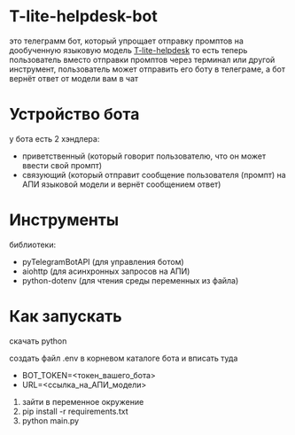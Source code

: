 # T-lite-helpdesk-bot
это телеграмм бот, который упрощает отправку промптов на дообученную языковую модель [T-lite-helpdesk](https://github.com/BeaverNotACat/T-lite-helpdesk)
то есть теперь пользователь вместо отправки промптов через терминал или другой инструмент, пользователь может отправить его боту в телеграме, а бот вернёт ответ от модели вам в чат

# Устройство бота
у бота есть 2 хэндлера:
- приветственный (который говорит пользователю, что он может ввести свой промпт)
- связующий (который отправит сообщение пользователя (промпт) на АПИ языковой модели и вернёт сообщением ответ)

# Инструменты
библиотеки: 
- pyTelegramBotAPI (для управления ботом)
- aiohttp (для асинхронных запросов на АПИ)
- python-dotenv (для чтения среды переменных из файла)

# Как запускать
скачать python

создать файл .env в корневом каталоге бота
и вписать туда
- BOT_TOKEN=<токен_вашего_бота>
- URL=<ссылка_на_АПИ_модели>

1. зайти в переменное окружение
2. pip install -r requirements.txt
3. python main.py